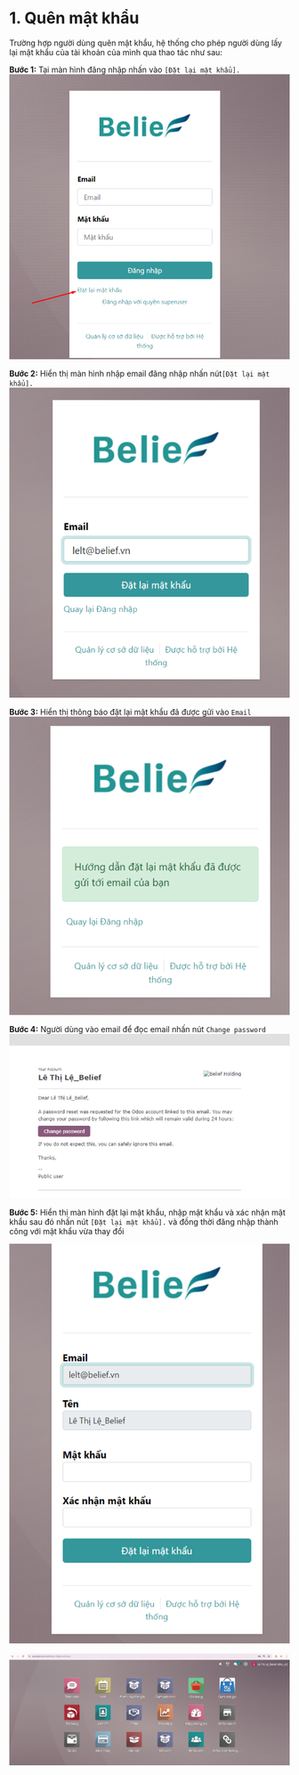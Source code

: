 # 1. Quên mật khẩu
Trường hợp người dùng quên mật khẩu, hệ thống cho phép người dùng lấy lại mật khẩu của tài khoản của mình qua thao tác như sau:

**Bước 1:** Tại màn hình đăng nhập nhấn vào ```[Đặt lại mật khẩu].```
![alt text](./ảnh/image-8.png)

**Bước 2:** Hiển thị màn hình nhập email đăng nhập nhấn nút```[Đặt lại mật khẩu].```
![alt text](./ảnh/image-9.png)

**Bước 3:** Hiển thị thông báo đặt lại mật khẩu đã được gửi vào  ```Email```
![alt text](./ảnh/image-7.png)

**Bước 4:** Người dùng vào email để đọc email nhấn nút ```Change password```
![alt text](./ảnh/image-10.png)

**Bước 5:** Hiển thị màn hình đặt lại mật khẩu, nhập mật khẩu và xác nhận mật khẩu sau đó nhấn nút ```[Đặt lại mật khẩu].``` và đồng thời đăng nhập thành công với mật khẩu vừa thay đổi

![alt text](./ảnh/image-11.png)

![alt text](./ảnh/image-12.png)


